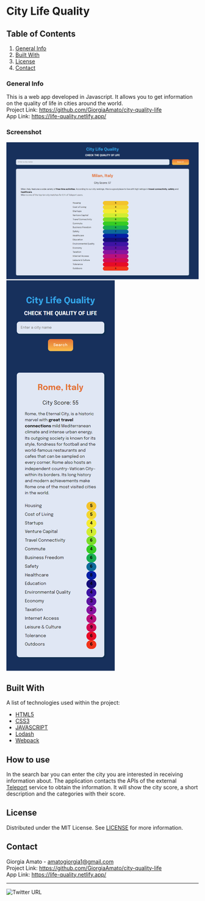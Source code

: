 # City Life Quality 

## Table of Contents
1. [General Info](#general-info)
2. [Built With](#built-with)
3. [License](#license)
4. [Contact](#contact)


### General Info
This is a web app developed in Javascript. It allows you to get information on the quality of life in cities around the world. <br>
Project Link: https://github.com/GiorgiaAmato/city-quality-life <br>
App Link: https://life-quality.netlify.app/ <br>

### Screenshot
![Image text](img/citylifequalityapp.png)
![Image text](img/citylifequalityapp_mobile.png)


## Built With
A list of technologies used within the project:
* [HTML5](https://developer.mozilla.org/it/docs/Web/HTML)
* [CSS3](https://developer.mozilla.org/it/docs/Web/CSS)
* [JAVASCRIPT](https://developer.mozilla.org/it/docs/Web/JavaScript)
* [Lodash](https://lodash.com/)
* [Webpack](https://webpack.js.org/)

## How to use
In the search bar you can enter the city you are interested in receiving information about.
The application contacts the APIs of the external [Teleport](https://developers.teleport.org/api/getting_started/) service to obtain the information.
It will show the city score, a short description and the categories with their score.

## License
Distributed under the MIT License. See [LICENSE](https://github.com/GiorgiaAmato/city-quality-life/blob/0f37aa56921738b14de6d2fd7b0e1b23c122c9be/LICENSE) for more information.

## Contact
Giorgia Amato - amatogiorgia1@gmail.com <br>
Project Link: https://github.com/GiorgiaAmato/city-quality-life <br>
App Link: https://life-quality.netlify.app/<br>
***
![Twitter URL](https://img.shields.io/twitter/url?style=social&url=https%3A%2F%2Ftwitter.com%2FGiorgia_Amato_)
